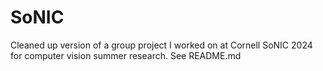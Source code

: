 # SoNIC
Cleaned up version of a group project I worked on at Cornell SoNIC 2024 for computer vision summer research. See README.md
